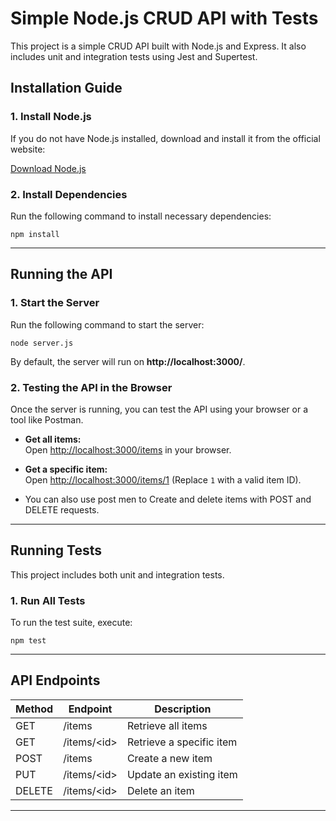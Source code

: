 # Simple Node.js CRUD API with Tests

This project is a simple CRUD API built with Node.js and Express. It also includes unit and integration tests using Jest and Supertest.

## **Installation Guide**

### **1. Install Node.js**

If you do not have Node.js installed, download and install it from the official website:

[Download Node.js](https://nodejs.org/)

### **2. Install Dependencies**

Run the following command to install necessary dependencies:

```
npm install
```

---

## **Running the API**

### **1. Start the Server**

Run the following command to start the server:

```
node server.js
```

By default, the server will run on **http://localhost:3000/**.

### **2. Testing the API in the Browser**

Once the server is running, you can test the API using your browser or a tool like Postman.

- **Get all items:**  
  Open [http://localhost:3000/items](http://localhost:3000/items) in your browser.

- **Get a specific item:**  
  Open [http://localhost:3000/items/1](http://localhost:3000/items/1) (Replace `1` with a valid item ID).

- You can also use post men to Create and delete items with POST and DELETE requests.

---

## **Running Tests**

This project includes both unit and integration tests.

### **1. Run All Tests**

To run the test suite, execute:

```
npm test
```

---

## **API Endpoints**

| Method | Endpoint      | Description              |
| ------ | ------------- | ------------------------ |
| GET    | /items        | Retrieve all items       |
| GET    | /items/\<id\> | Retrieve a specific item |
| POST   | /items        | Create a new item        |
| PUT    | /items/\<id\> | Update an existing item  |
| DELETE | /items/\<id\> | Delete an item           |

---

<!-- this is not important -->
<!-- this is also not important -->

